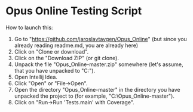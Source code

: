 # Opus Online Testing Script

How to launch this:

1. Go to "https://github.com/jaroslavtavgen/Opus_Online" (but since you already reading readme.md, you are already here)
2. Click on "Clone or download".
3. Click on the "Download ZIP" (or git clone).
4. Unpack the file "Opus_Online-master.zip" somewhere (let's assume, that you have unpacked to "C:\").
5. Open Intellij Idea.
6. Click "Open" or "File->Open".
7. Open the directory "Opus_Online-master" in the directory you have unpacked the project to (for example, "C:\Opus_Online-master").
8. Click on "Run->Run 'Tests.main' with Coverage".